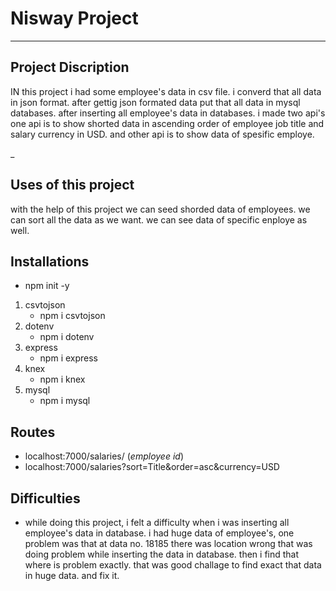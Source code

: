 

# Nisway Project
***

## Project Discription
IN this project i had some employee's data in csv file. i converd that all data in json format. after gettig json formated data put that all data in  mysql databases. after inserting all employee's data in databases. i made two api's one api is to show shorted data in ascending order of employee job title and salary currency in USD. and other api is to show data of spesific employe.

_

## Uses of this project
with the help of this project we can seed shorded data of employees. we can sort all the data as we want. we can see data of specific enploye as well.

## Installations 
* npm init -y
1. csvtojson
    * npm i csvtojson
2. dotenv
    * npm i dotenv
3. express
    * npm i express
4. knex
    * npm i knex
5. mysql
    * npm i mysql

## Routes
* localhost:7000/salaries/ (_employee id_)
* localhost:7000/salaries?sort=Title&order=asc&currency=USD

## Difficulties 
* while doing this project, i felt a difficulty when i was inserting all employee's data in database. i had huge data of employee's, one problem was that at data no. 18185 there was location wrong that was doing problem while inserting the data in database. then i find that where is problem exactly. that was good challage to find exact that data in huge data. and fix it.

